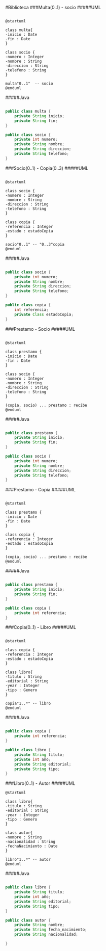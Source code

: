 #Biblioteca
###Multa(0..1) - socio
#####UML
```plantuml

@startuml

class multa{
-inicio : Date
-fin : Date
}

class socio {
-numero : Integer
-nombre : String
-direccion : String
-telefono : String
}

multa"0..1"  -- socio
@enduml
```

#####Java
```java

public class multa {
    private String inicio;
    private String fin;
}

public class socio {
    private int numero;
    private String nombre;
    private String direccion;
    private String telefono;
}

```
###Socio(0..1) - Copia(0..3)
#####UML
```plantuml

@startuml

class socio {
-numero : Integer
-nombre : String
-direccion : String
-telefono : String
}

class copia {
-referencia : Integer
-estado : estadoCopia
}

socio"0..1" -- "0..3"copia
@enduml
```

#####Java
```java

public class socio {
    private int numero;
    private String nombre;
    private String direccion;
    private String telefono;
}

public class copia {
    int referencia;
    private Class estadoCopia;
}
```
###Prestamo - Socio
#####UML
```plantuml

@startuml

class prestamo {
-inicio : Date
-fin : Date
}

class socio {
-numero : Integer
-nombre : String
-direccion : String
-telefono : String
}

(copia, socio) ... prestamo : recibe
@enduml
```

#####Java
```java

public class prestamo {
    private String inicio;
    private String fin;
}

public class socio {
    private int numero;
    private String nombre;
    private String direccion;
    private String telefono;
}
```
###Prestamo - Copia
#####UML
```plantuml

@startuml

class prestamo {
-inicio : Date
-fin : Date
}

class copia {
-referencia : Integer
-estado : estadoCopia
}

(copia, socio) ... prestamo : recibe
@enduml
```

#####Java
```java

public class prestamo {
    private String inicio;
    private String fin;
}

public class copia {
    private int referencia;
}
```
###Copia(0..1) - Libro
#####UML
```plantuml

@startuml

class copia {
-referencia : Integer
-estado : estadoCopia
}

class libro{
-titulo : String
-editorial : String
-year : Integer
-tipo : Genero
}

copia"1..*" -- libro
@enduml
```

#####Java
```java

public class copia {
    private int referencia;
}

public class libro {
    private String titulo;
    private int año;
    private String editorial;
    private String tipo;
}
```
###Libro(0..1) - Autor
#####UML
```plantuml
@startuml

class libro{
-titulo : String
-editorial : String
-year : Integer
-tipo : Genero
}

class autor{
-nombre : String
-nacionalidad : String
-fechaNacimiento : Date
}

libro"1..*" -- autor
@enduml
```

#####Java
```java

public class libro {
    private String titulo;
    private int año;
    private String editorial;
    private String tipo;
}

public class autor {
    private String nombre;
    private String fecha_nacimiento;
    private String nacionalidad;

}

```